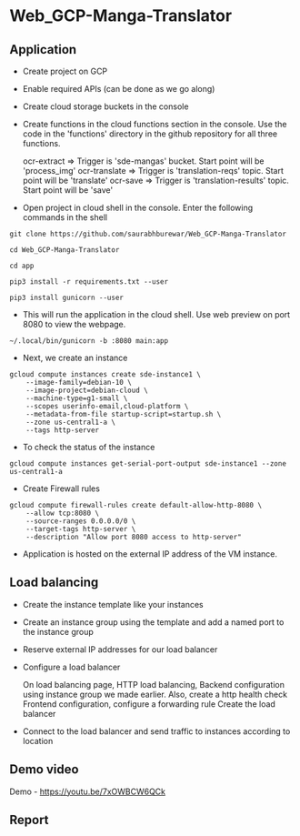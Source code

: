 # Web_GCP-Manga-Translator

## Application

- Create project on GCP
- Enable required APIs (can be done as we go along)
- Create cloud storage buckets in the console
- Create functions in the cloud functions section in the console. Use the code in the 'functions' directory in the github repository for all three functions.
    
    ocr-extract => Trigger is 'sde-mangas' bucket. Start point will be 'process_img'
    ocr-translate => Trigger is 'translation-reqs' topic. Start point will be 'translate'
    ocr-save =>  Trigger is 'translation-results' topic. Start point will be 'save'

- Open project in cloud shell in the console. Enter the following commands in the shell

```
git clone https://github.com/saurabhburewar/Web_GCP-Manga-Translator
```
```
cd Web_GCP-Manga-Translator
```
```
cd app
```
```
pip3 install -r requirements.txt --user
```
```
pip3 install gunicorn --user
```

- This will run the application in the cloud shell. Use web preview on port 8080 to view the webpage.
```
~/.local/bin/gunicorn -b :8080 main:app
```

- Next, we create an instance 
```
gcloud compute instances create sde-instance1 \
    --image-family=debian-10 \
    --image-project=debian-cloud \
    --machine-type=g1-small \
    --scopes userinfo-email,cloud-platform \
    --metadata-from-file startup-script=startup.sh \
    --zone us-central1-a \
    --tags http-server
```
- To check the status of the instance
```
gcloud compute instances get-serial-port-output sde-instance1 --zone us-central1-a
```
- Create Firewall rules 
```
gcloud compute firewall-rules create default-allow-http-8080 \
    --allow tcp:8080 \
    --source-ranges 0.0.0.0/0 \
    --target-tags http-server \
    --description "Allow port 8080 access to http-server"
```
- Application is hosted on the external IP address of the VM instance. 

## Load balancing 

- Create the instance template like your instances
- Create an instance group using the template and add a named port to the instance group
- Reserve external IP addresses for our load balancer
- Configure a load balancer

    On load balancing page, HTTP load balancing,
    Backend configuration using instance group we made earlier.
    Also, create a http health check
    Frontend configuration, configure a forwarding rule
    Create the load balancer

- Connect to the load balancer and send traffic to instances according to location

## Demo video
Demo - https://youtu.be/7xOWBCW6QCk

## Report

